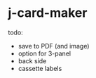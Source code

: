 # j-card-maker

todo:

- save to PDF (and image)
- option for 3-panel
- back side
- cassette labels
